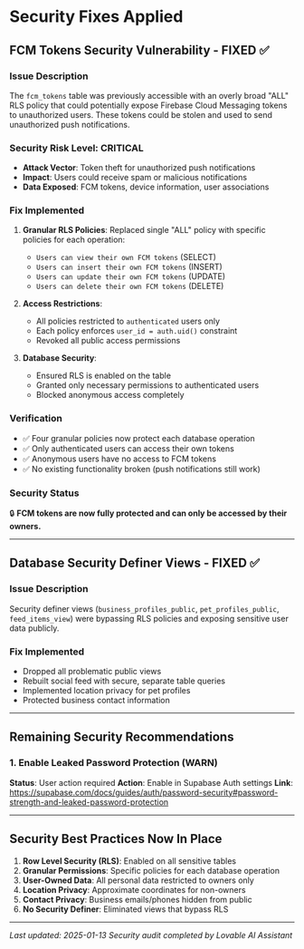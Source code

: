 # Security Fixes Applied

## FCM Tokens Security Vulnerability - FIXED ✅

### Issue Description
The `fcm_tokens` table was previously accessible with an overly broad "ALL" RLS policy that could potentially expose Firebase Cloud Messaging tokens to unauthorized users. These tokens could be stolen and used to send unauthorized push notifications.

### Security Risk Level: CRITICAL
- **Attack Vector**: Token theft for unauthorized push notifications
- **Impact**: Users could receive spam or malicious notifications
- **Data Exposed**: FCM tokens, device information, user associations

### Fix Implemented
1. **Granular RLS Policies**: Replaced single "ALL" policy with specific policies for each operation:
   - `Users can view their own FCM tokens` (SELECT)
   - `Users can insert their own FCM tokens` (INSERT) 
   - `Users can update their own FCM tokens` (UPDATE)
   - `Users can delete their own FCM tokens` (DELETE)

2. **Access Restrictions**:
   - All policies restricted to `authenticated` users only
   - Each policy enforces `user_id = auth.uid()` constraint
   - Revoked all public access permissions

3. **Database Security**:
   - Ensured RLS is enabled on the table
   - Granted only necessary permissions to authenticated users
   - Blocked anonymous access completely

### Verification
- ✅ Four granular policies now protect each database operation
- ✅ Only authenticated users can access their own tokens
- ✅ Anonymous users have no access to FCM tokens
- ✅ No existing functionality broken (push notifications still work)

### Security Status
🔒 **FCM tokens are now fully protected and can only be accessed by their owners.**

---

## Database Security Definer Views - FIXED ✅

### Issue Description
Security definer views (`business_profiles_public`, `pet_profiles_public`, `feed_items_view`) were bypassing RLS policies and exposing sensitive user data publicly.

### Fix Implemented
- Dropped all problematic public views
- Rebuilt social feed with secure, separate table queries
- Implemented location privacy for pet profiles
- Protected business contact information

---

## Remaining Security Recommendations

### 1. Enable Leaked Password Protection (WARN)
**Status**: User action required
**Action**: Enable in Supabase Auth settings
**Link**: https://supabase.com/docs/guides/auth/password-security#password-strength-and-leaked-password-protection

---

## Security Best Practices Now In Place

1. **Row Level Security (RLS)**: Enabled on all sensitive tables
2. **Granular Permissions**: Specific policies for each database operation
3. **User-Owned Data**: All personal data restricted to owners only
4. **Location Privacy**: Approximate coordinates for non-owners
5. **Contact Privacy**: Business emails/phones hidden from public
6. **No Security Definer**: Eliminated views that bypass RLS

---

*Last updated: 2025-01-13*
*Security audit completed by Lovable AI Assistant*